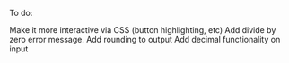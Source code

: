 To do:

Make it more interactive via CSS (button highlighting, etc)
Add divide by zero error message.
Add rounding to output
Add decimal functionality on input
